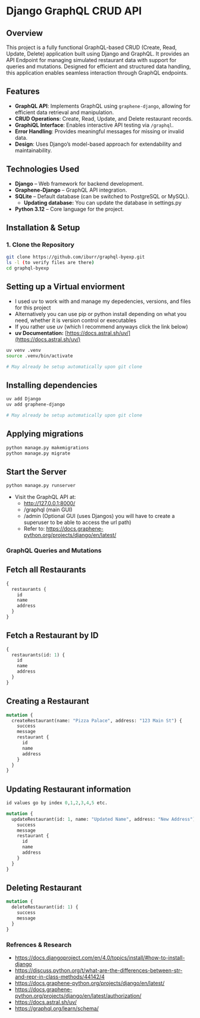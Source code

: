 # Django GraphQL CRUD API

## Overview
This project is a fully functional GraphQL-based CRUD (Create, Read, Update, Delete) application built using Django and GraphQL. It provides an API Endpoint for managing simulated restaurant data with support for queries and mutations. Designed for efficient and structured data handling, this application enables seamless interaction through GraphQL endpoints.

## Features
- **GraphQL API**: Implements GraphQL using `graphene-django`, allowing for efficient data retrieval and manipulation.
- **CRUD Operations**: Create, Read, Update, and Delete restaurant records.
- **GraphiQL Interface**: Enables interactive API testing via `/graphql`.
- **Error Handling**: Provides meaningful messages for missing or invalid data.
- **Design**: Uses Django’s model-based approach for extendability and maintainability.


## Technologies Used
- **Django** – Web framework for backend development.
- **Graphene-Django** – GraphQL API integration.
- **SQLite** – Default database (can be switched to PostgreSQL or MySQL).
  - **Updating database:** You can update the database in settings.py
- **Python 3.12** – Core language for the project.

## Installation & Setup

### 1. Clone the Repository
```bash
git clone https://github.com/iburr/graphql-byexp.git
ls -l (to verify files are there)
cd graphql-byexp
```
## Setting up a Virtual enviorment
- I used uv to work with and manage my depedencies, versions, and files for this project
- Alternatively you can use pip or python install depending on what you need, whether it is version control or executables
- If you rather use uv (which I recommend anyways click the link below)
- **uv Documentation:** [https://docs.astral.sh/uv/](https://docs.astral.sh/uv/)

```bash
uv venv .venv
source .venv/bin/activate

# May already be setup automatically upon git clone
```
## Installing dependencies
```bash
uv add Django
uv add graphene-django

# May already be setup automatically upon git clone
```

## Applying migrations
```bash
python manage.py makemigrations
python manage.py migrate
```
## Start the Server
```bash
python manage.py runserver
```
- Visit the GraphQL API at:
  - http://127.0.0.1:8000/
  - /graphql (main GUI)
  - /admin (Optional GUI (uses Djangos) you will have to create a superuser to be able to access the url path)
  - Refer to: https://docs.graphene-python.org/projects/django/en/latest/

### GraphQL Queries and Mutations

## Fetch all Restaurants
```graphql
{
  restaurants {
    id
    name
    address
  }
}
```
## Fetch a Restaurant by ID
```graphql
{
  restaurants(id: 1) {
    id
    name
    address
  }
}
```

## Creating a Restaurant
```graphql
mutation {
  createRestaurant(name: "Pizza Palace", address: "123 Main St") {
    success
    message
    restaurant {
      id
      name
      address
    }
  }
}
```
## Updating Restaurant information
```graphql
id values go by index 0,1,2,3,4,5 etc.

mutation {
  updateRestaurant(id: 1, name: "Updated Name", address: "New Address") {
    success
    message
    restaurant {
      id
      name
      address
    }
  }
}
```
## Deleting Restaurant
```graphql
mutation {
  deleteRestaurant(id: 1) {
    success
    message
  }
}
```
### Refrences & Research 
- https://docs.djangoproject.com/en/4.0/topics/install/#how-to-install-django
- https://discuss.python.org/t/what-are-the-differences-between-str-and-repr-in-class-methods/44142/4
- https://docs.graphene-python.org/projects/django/en/latest/
- https://docs.graphene-python.org/projects/django/en/latest/authorization/
- https://docs.astral.sh/uv/
- https://graphql.org/learn/schema/

 






